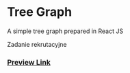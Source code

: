# Tree Graph
A simple tree graph prepared in React JS

Zadanie rekrutacyjne

### [Preview Link](http://tree-graph.surge.sh)
